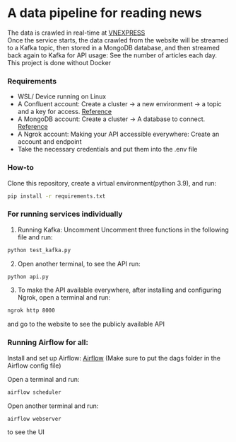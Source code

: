 A data pipeline for reading news 
===============================

The data is crawled in real-time at [VNEXPRESS](https://e.vnexpress.net/)\
Once the service starts, the data crawled from the website will be streamed to a Kafka topic, then stored in a MongoDB database, and then streamed back again to Kafka for API usage: See the number of articles each day. 
This project is done without Docker

### Requirements 
- WSL/ Device running on Linux
- A Confluent account: Create a cluster -> a new environment -> a topic and a key for access. [Reference](https://developer.confluent.io/get-started/python/)
- A MongoDB account: Create a cluster -> A database to connect. [Reference](https://www.mongodb.com/languages/python)
- A Ngrok account: Making your API accessible everywhere: Create an account and endpoint
- Take the necessary credentials and put them into the .env file 

### How-to 
Clone this repository, create a virtual environment(python 3.9), and run:  
```bash
pip install -r requirements.txt
```

### For running services individually 
1. Running Kafka: Uncomment Uncomment three functions in the following file and run: 
```bash
python test_kafka.py
```
2. Open another terminal, to see the API run:
```bash
python api.py
```
3. To make the API available everywhere, after installing and configuring Ngrok, open a terminal and run: 
```bash
ngrok http 8000
```
and go to the website to see the publicly available API 

### Running Airflow for all: 
Install and set up Airflow: [Airflow](https://www.restack.io/docs/airflow-knowledge-apache-ubuntu-install-server-22-04-20-04-18-04) (Make sure to put the dags folder in the Airflow config file)

Open a terminal and run: 
```bash 
airflow scheduler
```
Open another terminal and run: 
```bash 
airflow webserver
```
to see the UI 


